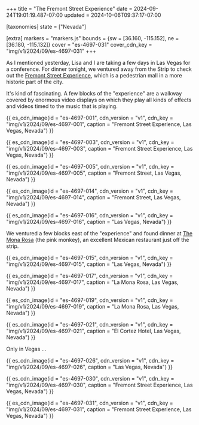 +++
title = "The Fremont Street Experience"
date = 2024-09-24T19:01:19.487-07:00
updated = 2024-10-06T09:37:17-07:00

[taxonomies]
state = ["Nevada"]

[extra]
markers = "markers.js"
bounds = {sw = [36.160, -115.152], ne = [36.180, -115.132]}
cover = "es-4697-031"
cover_cdn_key = "img/v1/2024/09/es-4697-031"
+++

As I mentioned yesterday, Lisa and I are taking a few days in Las Vegas for a conference. For dinner tonight, we ventured away from the Strip to check out the [Fremont Street Experience](https://www.visitlasvegas.com/listing/fremont-street-experience/35013/), which is a pedestrian mall in a more historic part of the city.

<!-- more -->

It's kind of fascinating. A few blocks of the "experience" are a walkway covered by enormous video displays on which they play all kinds of effects and videos timed to the music that is playing.

{{ es_cdn_image(id = "es-4697-001", cdn_version = "v1", cdn_key = "img/v1/2024/09/es-4697-001", caption = "Fremont Street Experience, Las Vegas, Nevada") }}

{{ es_cdn_image(id = "es-4697-003", cdn_version = "v1", cdn_key = "img/v1/2024/09/es-4697-003", caption = "Fremont Street Experience, Las Vegas, Nevada") }}

{{ es_cdn_image(id = "es-4697-005", cdn_version = "v1", cdn_key = "img/v1/2024/09/es-4697-005", caption = "Fremont Street, Las Vegas, Nevada") }}

{{ es_cdn_image(id = "es-4697-014", cdn_version = "v1", cdn_key = "img/v1/2024/09/es-4697-014", caption = "Fremont Street, Las Vegas, Nevada") }}

{{ es_cdn_image(id = "es-4697-016", cdn_version = "v1", cdn_key = "img/v1/2024/09/es-4697-016", caption = "Las Vegas, Nevada") }}

We ventured a few blocks east of the "experience" and found dinner at [The Mona Rosa](https://www.lamonarosalv.com) (the pink monkey), an excellent Mexican restaurant just off the strip.

{{ es_cdn_image(id = "es-4697-015", cdn_version = "v1", cdn_key = "img/v1/2024/09/es-4697-015", caption = "Las Vegas, Nevada") }}

{{ es_cdn_image(id = "es-4697-017", cdn_version = "v1", cdn_key = "img/v1/2024/09/es-4697-017", caption = "La Mona Rosa, Las Vegas, Nevada") }}

{{ es_cdn_image(id = "es-4697-019", cdn_version = "v1", cdn_key = "img/v1/2024/09/es-4697-019", caption = "La Mona Rosa, Las Vegas, Nevada") }}

{{ es_cdn_image(id = "es-4697-021", cdn_version = "v1", cdn_key = "img/v1/2024/09/es-4697-021", caption = "El Cortez Hotel, Las Vegas, Nevada") }}

Only in Vegas ...

{{ es_cdn_image(id = "es-4697-026", cdn_version = "v1", cdn_key = "img/v1/2024/09/es-4697-026", caption = "Las Vegas, Nevada") }}

{{ es_cdn_image(id = "es-4697-030", cdn_version = "v1", cdn_key = "img/v1/2024/09/es-4697-030", caption = "Fremont Street Experience, Las Vegas, Nevada") }}

{{ es_cdn_image(id = "es-4697-031", cdn_version = "v1", cdn_key = "img/v1/2024/09/es-4697-031", caption = "Fremont Street Experience, Las Vegas, Nevada") }}
